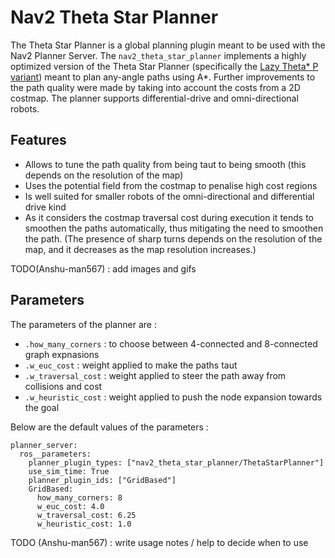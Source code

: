 # Nav2 Theta Star Planner

The Theta Star Planner is a global planning plugin meant to be used with the Nav2 Planner Server.
The `nav2_theta_star_planner` implements a highly optimized version of the Theta Star Planner (specifically the [Lazy Theta\* P variant](http://idm-lab.org/bib/abstracts/papers/aaai10b.pdf)) meant 
to plan any-angle paths using A\*. Further improvements to the path quality were made by taking into account the costs from a 2D costmap. 
The planner supports differential-drive and omni-directional robots.

## Features
- Allows to tune the path quality from being taut to being smooth (this depends on the resolution of the map)
- Uses the potential field from the costmap to penalise high cost regions
- Is well suited for smaller robots of the omni-directional and differential drive kind
- As it considers the costmap traversal cost during execution it tends to smoothen the paths automatically, thus mitigating the need to smoothen the path. (The presence of sharp turns depends on the resolution of the map, and it decreases as the map resolution increases.)


TODO(Anshu-man567) : add images and gifs
 
## Parameters 

The parameters of the planner are :
- ``` .how_many_corners ``` : to choose between 4-connected and 8-connected graph expnasions
- ``` .w_euc_cost ``` : weight applied to make the paths taut
- ``` .w_traversal_cost ``` : weight applied to steer the path away from collisions and cost
- ``` .w_heuristic_cost ``` : weight applied to push the node expansion towards the goal

Below are the default values of the parameters :
```
planner_server:
  ros__parameters:
    planner_plugin_types: ["nav2_theta_star_planner/ThetaStarPlanner"]
    use_sim_time: True
    planner_plugin_ids: ["GridBased"]
    GridBased:
      how_many_corners: 8
      w_euc_cost: 4.0
      w_traversal_cost: 6.25
      w_heuristic_cost: 1.0
```

TODO (Anshu-man567) : write usage notes / help to decide when to use




 
